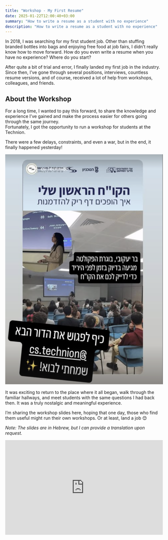 ```yaml
---
title: "Workshop - My First Resume"
date: 2025-01-22T12:00:40+03:00
summary: "How to write a resume as a student with no experience"
description: "How to write a resume as a student with no experience"
---
```


In 2018, I was searching for my first student job. Other than stuffing branded bottles into bags and enjoying free food at job fairs, I didn’t really know how to move forward. How do you even write a resume when you have no experience? Where do you start?

After quite a bit of trial and error, I finally landed my first job in the industry. Since then, I’ve gone through several positions, interviews, countless resume versions, and of course, received a lot of help from workshops, colleagues, and friends.



## About the Workshop

For a long time, I wanted to pay this forward, to share the knowledge and experience I’ve gained and make the process easier for others going through the same journey.  
Fortunately, I got the opportunity to run a workshop for students at the Technion.

There were a few delays, constraints, and even a war, but in the end, it finally happened yesterday!  

![](story.png)

It was exciting to return to the place where it all began, walk through the familiar hallways, and meet students with the same questions I had back then. It was a truly nostalgic and meaningful experience.

I’m sharing the workshop slides here, hoping that one day, those who find them useful might run their own workshops. Or at least, land a job 😊

*Note: The slides are in Hebrew, but I can provide a translation upon request.*

<div style="position: relative; width: 100%; padding-top: 60%; overflow: hidden;">
  <iframe src="https://docs.google.com/presentation/d/e/2PACX-1vRnJrKE5b6_H-5qc1NmPZEQoNwzJ5xs1cACDWftLsyNLYJvym0A2aaw_F4OEKk0ykvEZik1uKBhVvI4/embed?start=false&loop=false&delayms=3000"
          frameborder="0"
          style="position: absolute; top: 0; left: 0; width: 100%; height: 100%;"
          allowfullscreen="true"
          mozallowfullscreen="true"
          webkitallowfullscreen="true"></iframe>
</div>
